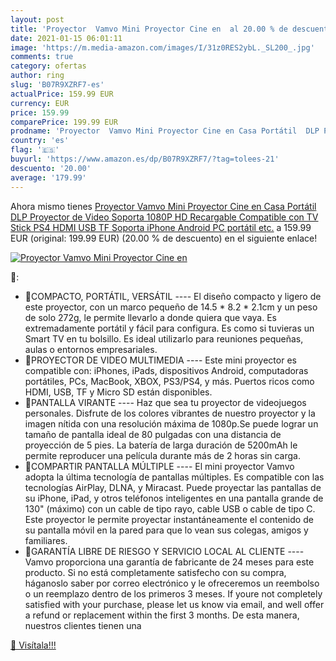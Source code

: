 ```yaml
---
layout: post
title: 'Proyector  Vamvo Mini Proyector Cine en  al 20.00 % de descuento'
date: 2021-01-15 06:01:11
image: 'https://m.media-amazon.com/images/I/31z0RES2ybL._SL200_.jpg'
comments: true
category: ofertas
author: ring
slug: 'B07R9XZRF7-es'
actualPrice: 159.99 EUR
currency: EUR
price: 159.99
comparePrice: 199.99 EUR
prodname: 'Proyector  Vamvo Mini Proyector Cine en Casa Portátil  DLP Proyector de Video Soporta 1080P HD Recargable Compatible con TV Stick  PS4  HDMI  USB  TF  Soporta iPhone  Android  PC portátil  etc.'
country: 'es'
flag: '🇪🇸'
buyurl: 'https://www.amazon.es/dp/B07R9XZRF7/?tag=tolees-21'
descuento: '20.00'
average: '179.99'
---
```


Ahora mismo tienes [Proyector  Vamvo Mini Proyector Cine en Casa Portátil  DLP Proyector de Video Soporta 1080P HD Recargable Compatible con TV Stick  PS4  HDMI  USB  TF  Soporta iPhone  Android  PC portátil  etc.](https://www.amazon.es/dp/B07R9XZRF7/?tag=tolees-21) a 159.99 EUR (original: 199.99 EUR) (20.00 %  de descuento) en el siguiente enlace!

[![Proyector  Vamvo Mini Proyector Cine en ](https://m.media-amazon.com/images/I/31z0RES2ybL._SL200_.jpg)](https://www.amazon.es/dp/B07R9XZRF7/?tag=tolees-21)

🔎:

- COMPACTO, PORTÁTIL, VERSÁTIL ---- El diseño compacto y ligero de este proyector, con un marco pequeño de 14.5 * 8.2 * 2.1cm y un peso de solo 272g, le permite llevarlo a donde quiera que vaya. Es extremadamente portátil y fácil para configura. Es como si tuvieras un Smart TV en tu bolsillo. Es ideal utilizarlo para reuniones pequeñas, aulas o entornos empresariales.
- PROYECTOR DE VIDEO MULTIMEDIA ---- Este mini proyector es compatible con: iPhones, iPads, dispositivos Android, computadoras portátiles, PCs, MacBook, XBOX, PS3/PS4, y más. Puertos ricos como HDMI, USB, TF y Micro SD están disponibles.
- PANTALLA VIRANTE ---- Haz que sea tu proyector de videojuegos personales. Disfrute de los colores vibrantes de nuestro proyector y la imagen nítida con una resolución máxima de 1080p.Se puede lograr un tamaño de pantalla ideal de 80 pulgadas con una distancia de proyección de 5 pies. La batería de larga duración de 5200mAh le permite reproducer una película durante más de 2 horas sin carga.
- COMPARTIR PANTALLA MÚLTIPLE ---- El mini proyector Vamvo adopta la última tecnología de pantallas múltiples. Es compatible con las tecnologías AirPlay, DLNA, y Miracast. Puede proyectar las pantallas de su iPhone, iPad, y otros teléfonos inteligentes en una pantalla grande de 130" (máximo) con un cable de tipo rayo, cable USB o cable de tipo C. Este proyector le permite proyectar instantáneamente el contenido de su pantalla móvil en la pared para que lo vean sus colegas, amigos y familiares.
- GARANTÍA LIBRE DE RIESGO Y SERVICIO LOCAL AL CLIENTE ---- Vamvo proporciona una garantía de fabricante de 24 meses para este producto. Si no está completamente satisfecho con su compra, háganoslo saber por correo electrónico y le ofreceremos un reembolso o un reemplazo dentro de los primeros 3 meses. If youre not completely satisfied with your purchase, please let us know via email, and well offer a refund or replacement within the first 3 months. De esta manera, nuestros clientes tienen una

[🛒 Visítala!!!](https://www.amazon.es/dp/B07R9XZRF7/?tag=tolees-21)
